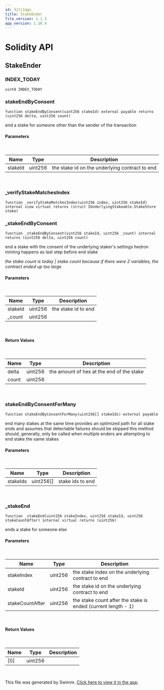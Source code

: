 ```yaml
---
id: 3jtj1qgx
title: StakeEnder
file_version: 1.1.3
app_version: 1.16.4
---
```


# Solidity API

## StakeEnder

### INDEX\_TODAY

```
uint8 INDEX_TODAY
```

### stakeEndByConsent

```
function stakeEndByConsent(uint256 stakeId) external payable returns (uint256 delta, uint256 count)
```

end a stake for someone other than the sender of the transaction

#### Parameters

<br/>

|Name   |Type   |Description                                   |
|-------|-------|----------------------------------------------|
|stakeId|uint256|the stake id on the underlying contract to end|

<br/>

### \_verifyStakeMatchesIndex

```
function _verifyStakeMatchesIndex(uint256 index, uint256 stakeId) internal view virtual returns (struct IUnderlyingStakeable.StakeStore stake)
```

### \_stakeEndByConsent

```
function _stakeEndByConsent(uint256 stakeId, uint256 _count) internal returns (uint256 delta, uint256 count)
```

end a stake with the consent of the underlying staker's settings hedron minting happens as last step before end stake

_the stake count is today | stake count because if there were 2 variables, the contract ended up too large_

#### Parameters

<br/>

|Name   |Type   |Description        |
|-------|-------|-------------------|
|stakeId|uint256|the stake id to end|
|\_count|uint256|<br/>              |

<br/>

#### Return Values

<br/>

|Name |Type   |Description                              |
|-----|-------|-----------------------------------------|
|delta|uint256|the amount of hex at the end of the stake|
|count|uint256|<br/>                                    |

<br/>

### stakeEndByConsentForMany

```
function stakeEndByConsentForMany(uint256[] stakeIds) external payable
```

end many stakes at the same time provides an optimized path for all stake ends and assumes that detectable failures should be skipped this method should, generally, only be called when multiple enders are attempting to end stake the same stakes

#### Parameters

<br/>

|Name    |Type       |Description     |
|--------|-----------|----------------|
|stakeIds|uint256\[\]|stake ids to end|

<br/>

### \_stakeEnd

```
function _stakeEnd(uint256 stakeIndex, uint256 stakeId, uint256 stakeCountAfter) internal virtual returns (uint256)
```

ends a stake for someone else

#### Parameters

<br/>

|Name           |Type   |Description                                                  |
|---------------|-------|-------------------------------------------------------------|
|stakeIndex     |uint256|the stake index on the underlying contract to end            |
|stakeId        |uint256|the stake id on the underlying contract to end               |
|stakeCountAfter|uint256|the stake count after the stake is ended (current length - 1)|

<br/>

#### Return Values

<br/>

|Name |Type   |Description|
|-----|-------|-----------|
|\[0\]|uint256|<br/>      |

<br/>

This file was generated by Swimm. [Click here to view it in the app](https://app.swimm.io/repos/Z2l0aHViJTNBJTNBc3Rha2UtbWFuYWdlciUzQSUzQWhleHBheS1kYXk=/docs/3jtj1qgx).
